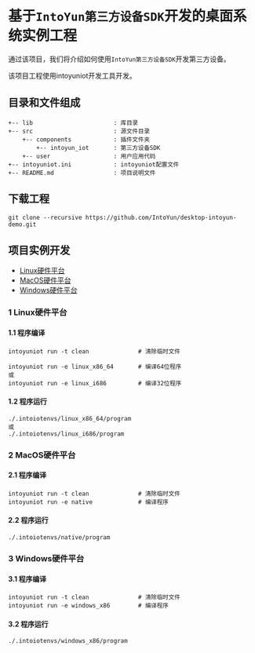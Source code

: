 # 基于`IntoYun第三方设备SDK`开发的桌面系统实例工程

通过该项目，我们将介绍如何使用`IntoYun第三方设备SDK`开发第三方设备。

该项目工程使用intoyuniot开发工具开发。


## 目录和文件组成

```
+-- lib                       : 库目录
+-- src                       : 源文件目录
    +-- components            : 插件文件夹
        +-- intoyun_iot       : 第三方设备SDK
    +-- user                  : 用户应用代码
+-- intoyuniot.ini            : intoyuniot配置文件
+-- README.md                 : 项目说明文件

```

## 下载工程

```
git clone --recursive https://github.com/IntoYun/desktop-intoyun-demo.git
```

## 项目实例开发

- [Linux硬件平台](#1-linux硬件平台)
- [MacOS硬件平台](#2-macos硬件平台)
- [Windows硬件平台](#3-windows硬件平台)

### 1 Linux硬件平台

#### 1.1 程序编译

```
intoyuniot run -t clean              # 清除临时文件

intoyuniot run -e linux_x86_64       # 编译64位程序
或
intoyuniot run -e linux_i686         # 编译32位程序

```

#### 1.2 程序运行

```
./.intoiotenvs/linux_x86_64/program
或
./.intoiotenvs/linux_i686/program
```

### 2 MacOS硬件平台

#### 2.1 程序编译

```
intoyuniot run -t clean              # 清除临时文件
intoyuniot run -e native             # 编译程序
```

#### 2.2 程序运行

```
./.intoiotenvs/native/program
```

### 3 Windows硬件平台

#### 3.1 程序编译

```
intoyuniot run -t clean              # 清除临时文件
intoyuniot run -e windows_x86        # 编译程序
```

#### 3.2 程序运行

```
./.intoiotenvs/windows_x86/program
```

